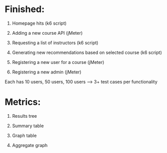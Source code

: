 # Finished:

1. Homepage hits (k6 script)

2. Adding a new course API (jMeter)

3. Requesting a list of instructors (k6 script)

4. Generating new recommendations based on selected course (k6 script)

5. Registering a new user for a course (jMeter)

6. Registering a new admin (jMeter)

Each has 10 users, 50 users, 100 users --> 3+ test cases per functionality

# Metrics:

1. Results tree

2. Summary table

3. Graph table

4. Aggregate graph
